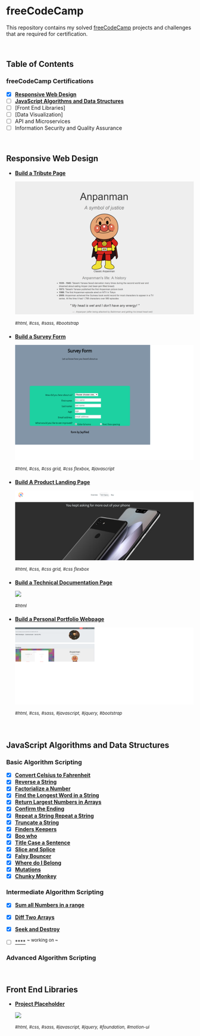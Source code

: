 # freeCodeCamp

This repository contains my solved [freeCodeCamp](https://www.freecodecamp.org) projects and challenges that are required for certification.

&nbsp;

## Table of Contents

### freeCodeCamp Certifications

- [x] [**Responsive Web Design**](#responsive-web-design)
- [ ] [**JavaScript Algorithms and Data Structures**](https://github.com/jayfiled/fcc/tree/master/js_basic_algorithms)
- [ ] [Front End Libraries]
- [ ] [Data Visualization]
- [ ] API and Microservices
- [ ] Information Security and Quality Assurance

&nbsp;

## Responsive Web Design

- [**Build a Tribute Page**](https://codepen.io/jayfiled/full/ZowvbG)

  [![](_assets/screens/Anpanman.png)](#)

  <sup>_#html, #css, #sass, #bootstrap_</sup>

- [**Build a Survey Form**](#)

  [![](_assets/screens/survey_form.png)](https://jayfiled.github.io/survey-form/)

  <sup>_#html, #css, #css grid, #css flexbox, #javascript_</sup>

- [**Build A Product Landing Page**](https://jayfiled.github.io/product-landing-page/)

  [![](_assets/screens/product.png)](#)

  <sup>_#html, #css, #css grid, #css flexbox_</sup>

- [**Build a Technical Documentation Page**](#)

  [![](_assets/screens/documentation_page.png)](#)

  <sup>_#html_</sup>

- [**Build a Personal Portfolio Webpage**](https://jayfiled.github.io/portfolio/)

  [![](_assets/screens/portfolio.png)](#)

  <sup>_#html, #css, #sass, #javascript, #jquery, #bootstrap_</sup>

&nbsp;

## JavaScript Algorithms and Data Structures

### Basic Algorithm Scripting

- [x] [**Convert Celsius to Fahrenheit**](https://github.com/jayfiled/fcc/blob/master/js_basic_algorithms/convert_celsius_to_fahrenheit.js)
- [x] [**Reverse a String**](https://github.com/jayfiled/fcc/blob/master/js_basic_algorithms/reverse_a_string.js)
- [x] [**Factorialize a Number**](https://github.com/jayfiled/fcc/blob/master/js_basic_algorithms/factorialize_a_number.js)
- [x] [**Find the Longest Word in a String**](https://github.com/jayfiled/fcc/blob/master/js_basic_algorithms/find_the_longest_word_in_a_string.js)
- [x] [**Return Largest Numbers in Arrays**](https://github.com/jayfiled/fcc/blob/master/js_basic_algorithms/return_largest_number_in_arrays.js)
- [x] [**Confirm the Ending**](https://github.com/jayfiled/fcc/blob/master/js_basic_algorithms/confirm_the_ending.js)
- [x] [**Repeat a String Repeat a String**](https://github.com/jayfiled/fcc/blob/master/js_basic_algorithms/repeat_a_string_repeat_a_string.js)
- [x] [**Truncate a String**](https://github.com/jayfiled/fcc/blob/master/js_basic_algorithms/truncate_a_string.js)
- [x] [**Finders Keepers**](https://github.com/jayfiled/fcc/blob/master/js_basic_algorithms/finders_keepers.js)
- [x] [**Boo who**](https://github.com/jayfiled/fcc/blob/master/js_basic_algorithms/boo_who.js)
- [x] [**Title Case a Sentence**](https://github.com/jayfiled/fcc/blob/master/js_basic_algorithms/title_case_a_sentence.js)
- [x] [**Slice and Splice**](https://github.com/jayfiled/fcc/blob/master/js_basic_algorithms/slice_and_splice.js)
- [x] [**Falsy Bouncer**](https://github.com/jayfiled/fcc/blob/master/js_basic_algorithms/falsy_bouncer.js)
- [x] [**Where do I Belong**](https://github.com/jayfiled/fcc/blob/master/js_basic_algorithms/where_do_i_belong.js)
- [x] [**Mutations**](https://github.com/jayfiled/fcc/blob/master/js_basic_algorithms/mutations.js)
- [x] [**Chunky Monkey**](https://github.com/jayfiled/fcc/blob/master/js_basic_algorithms/chunky_monkey.js) 

### Intermediate Algorithm Scripting
- [x] [**Sum all Numbers in a range**](https://github.com/jayfiled/fcc/blob/master/js_basic_algorithms/sum_all_numbers_in_a_range.js)
- [x] [**Diff Two Arrays**](https://github.com/jayfiled/fcc/blob/master/js_basic_algorithms/diff_two_arrays.js)
- [x] [**Seek and Destroy**](https://github.com/jayfiled/fcc/blob/master/js_basic_algorithms/seek_and_destroy.js)
- [ ] [****]() <sup>~ working on ~</sup>



### Advanced Algorithm Scripting


&nbsp;

## Front End Libraries

- [**Project Placeholder**](#)

  [![](_assets/README/random_quote_machine.png)](#)

  <sup>_#html, #css, #sass, #javascript, #jquery, #foundation, #motion-ui_</sup>